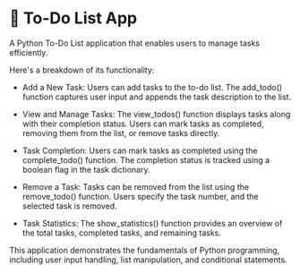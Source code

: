 # 📝 To-Do List App
A Python To-Do List application that enables users to manage tasks efficiently.

Here's a breakdown of its functionality:
- Add a New Task:
  Users can add tasks to the to-do list. The add_todo() function captures user input and appends the task description to the list.

- View and Manage Tasks:
The view_todos() function displays tasks along with their completion status. Users can mark tasks as completed, removing them from the list, or remove tasks directly.

- Task Completion:
Users can mark tasks as completed using the complete_todo() function. The completion status is tracked using a boolean flag in the task dictionary.

- Remove a Task:
Tasks can be removed from the list using the remove_todo() function. Users specify the task number, and the selected task is removed.

- Task Statistics:
The show_statistics() function provides an overview of the total tasks, completed tasks, and remaining tasks.

This application demonstrates the fundamentals of Python programming, including user input handling, list manipulation, and conditional statements.
